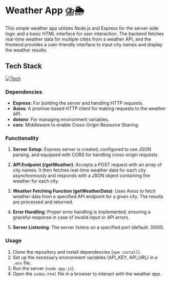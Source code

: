 # Weather App ⛈️🌦️

This simple weather app utilizes Node.js and Express for the server-side logic and a basic HTML interface for user interaction. The backend fetches real-time weather data for multiple cities from a weather API, and the frontend provides a user-friendly interface to input city names and display the weather results.

## Tech Stack

[![Tech](https://skillicons.dev/icons?i=html,js,express,&theme=dark)](https://skillicons.dev)

### Dependencies

- **Express**: For building the server and handling HTTP requests.
- **Axios**: A promise-based HTTP client for making requests to the weather API.
- **dotenv**: For managing environment variables.
- **cors**: Middleware to enable Cross-Origin Resource Sharing.

### Functionality

1. **Server Setup**: Express server is created, configured to use JSON parsing, and equipped with CORS for handling cross-origin requests.
2. **API Endpoint (/getWeather)**: Accepts a POST request with an array of city names. It then fetches real-time weather data for each city asynchronously and responds with a JSON object containing the weather for each city.

3. **Weather Fetching Function (getWeatherData)**: Uses Axios to fetch weather data from a specified API endpoint for a given city. The results are processed and returned.

4. **Error Handling**: Proper error handling is implemented, ensuring a graceful response in case of invalid input or API errors.

5. **Server Listening**: The server listens on a specified port (default: 3000).

### Usage

1. Clone the repository and install dependencies (`npm install`).
2. Set up the necessary environment variables (API_KEY, API_URL) in a `.env` file.
3. Run the server (`node app.js`).
4. Open the `index.html` file in a browser to interact with the weather app.

